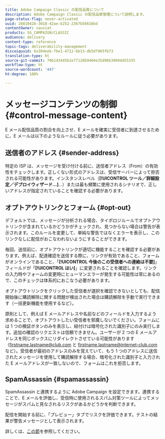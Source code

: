 ```yaml
---
title: Adobe Campaign Classic の配信品質について
description: Adobe Campaign Classic の配信品質管理について説明します。
page-status-flag: never-activated
uuid: 2681042b-3018-42ae-b252-2367b56616bd
contentOwner: sauviat
products: SG_CAMPAIGN/CLASSIC
audience: delivery
content-type: reference
topic-tags: deliverability-management
discoiquuid: 6a394eeb-fbe1-4712-bb13-db5d7965fb73
translation-type: ht
source-git-commit: 70b143445b2e77128b9404e35d96b39694d55335
workflow-type: ht
source-wordcount: '447'
ht-degree: 100%

---
```



# メッセージコンテンツの制御 {#control-message-content}

E メール配信品質の割合を向上させ、E メールを確実に受信者に到達させるために、E メールは以下のようなルールに従う必要があります。

## 送信者のアドレス {#sender-address}

特定の ISP は、メッセージを受け付ける前に、送信者アドレス（From）の有効性をチェックします。正しくない形式のアドレスは、受信サーバーによって拒否される可能性があります。インスタンスレベル（**[!UICONTROL ツール／詳細設定／デプロイウィザード...]**...）または最も頻繁に使用されるシナリオで、正しいアドレスが指定されていることを確認する必要があります。

## オプトアウトリンクとフォーム {#opt-out}

デフォルトでは、メッセージが分析される場合、タイポロジルールでオプトアウトリンクが含まれているかどうかがチェックされ、見つからない場合は警告が表示されます。このルールを変更して、単純な警告ではなくエラーを表示し、このリンクなしに配信がおこなわれないようにすることができます。

毎回、送信前に、オプトアウトリンクが適切に機能することを確認する必要があります。例えば、配達確認を送信する際に、リンクが有効であること、フォームがオンラインであること、「**[!UICONTROL 今後のこの受信者への連絡は不要]**」フィールドが「**[!UICONTROL はい]**」に変更されることを確認します。リンクの入力時やフォームの変更時にヒューマンエラーが発生する可能性は常にあるので、このチェックは体系的におこなう必要があります。

オプトアウトリンクをクリックした受信者が選択を確認できないとしても、配信開始後に購読解除に関する問題が検出された場合は購読解除を手動で実行できます（一括更新機能を使用するなど）。

原則として、例えば E メールアドレスや名前などのフィールドを入力するよう求めることで、オプトアウトしたい受信者を邪魔しないでください。フォームには 1 つの検証ボタンのみを表示し、紐付けは暗号化された識別子にのみ実行します。追加の確認のリクエストは信頼できません。ユーザーが 2 つの E メールアドレスを同じボックスにリダイレクトさせている可能性があります（firstname.lastname@club.com と firstname.lastname@internet-club.com など）。受信者が最初のアドレスのみを覚えていて、もう 1 つのアドレスに送信されたメッセージを使用して購読解除する場合、暗号化された識別子と入力された E メールアドレスが一致しないので、フォームはこれを拒否します。

## SpamAssassin {#spamassassin}

SpamAssassin と連携するように Adobe Campaign を設定できます。連携することで、E メールを評価し、受信時に使用されるスパム対策ツールによってメッセージがスパムと見なされるリスクがあるかどうかを判断できます。

配信を開始する前に、「プレビュー」タブでリスクを評価できます。テストの結果が警告メッセージとして表示されます。

詳しくは、[この節](../../delivery/using/spamassassin.md)を参照してください。